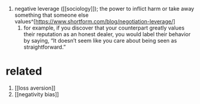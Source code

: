 1. negative leverage ([[sociology]]); the power to inflict harm or take away something that someone else values^[https://www.shortform.com/blog/negotiation-leverage/]
	1. for example, if you discover that your counterpart greatly values their reputation as an honest dealer, you would label their behavior by saying, “It doesn’t seem like you care about being seen as straightforward.”

# related
1. [[loss aversion]]
2. [[negativity bias]]
